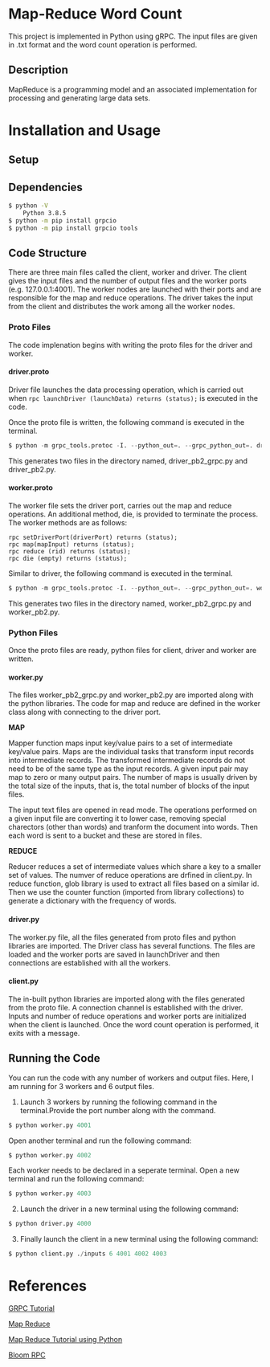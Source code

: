 
# Map-Reduce Word Count

This project is implemented in Python using gRPC. The input files are given in .txt format and the word count operation is performed. 

## **Description**

MapReduce is a programming model and an associated implementation for processing and generating large data sets. 


# Installation and Usage

## Setup

## Dependencies


```bash
$ python -V
    Python 3.8.5
$ python -m pip install grpcio
$ python -m pip install grpcio tools
```

## Code Structure

There are three main files called the client, worker and driver. The client gives the input files and the number of output files and the worker ports (e.g. 127.0.0.1:4001). The worker nodes are launched with their ports and are responsible for the map and reduce operations. The driver takes the input from the client and distributes the work among all the worker nodes. 

### Proto Files

The code implenation begins with writing the proto files for the driver and worker.

#### **driver.proto**

Driver file launches the data processing operation, which is carried out when `rpc launchDriver (launchData) returns (status);` is executed in the code. 

Once the proto file is written, the following command is executed in the terminal.

```python
$ python -m grpc_tools.protoc -I. --python_out=. --grpc_python_out=. driver.proto
```
This generates two files in the directory named, driver_pb2_grpc.py and driver_pb2.py.

#### **worker.proto**

The worker file sets the driver port, carries out the map and reduce operations. An additional method, die, is provided to terminate the process. The worker methods are as follows:
```
rpc setDriverPort(driverPort) returns (status);
rpc map(mapInput) returns (status);
rpc reduce (rid) returns (status);
rpc die (empty) returns (status);
```
Similar to driver, the following command is executed in the terminal.

```python
$ python -m grpc_tools.protoc -I. --python_out=. --grpc_python_out=. worker.proto
```
This generates two files in the directory named, worker_pb2_grpc.py and worker_pb2.py.

### Python Files

Once the proto files are ready, python files for client, driver and worker are written.

#### **worker.py**

The files worker_pb2_grpc.py and worker_pb2.py are imported along with the python libraries. The code for map and reduce are defined in the worker class along with connecting to the driver port.

**MAP** 

Mapper function maps input key/value pairs to a set of intermediate key/value pairs. Maps are the individual tasks that transform input records into intermediate records. The transformed intermediate records do not need to be of the same type as the input records. A given input pair may map to zero or many output pairs. The number of maps is usually driven by the total size of the inputs, that is, the total number of blocks of the input files.

The input text files are opened in read mode. The operations performed on a given input file  are converting it to lower case, removing special charectors (other than words) and tranform the document into words. Then each word is sent to a bucket and these are stored in files.

**REDUCE**

Reducer reduces a set of intermediate values which share a key to a smaller set of values. The numver of reduce operations are drfined in client.py.
In reduce function, glob library is used to extract all files based on a similar id. Then we use the counter function (imported from library collections) to generate a dictionary with the frequency of words.


#### **driver.py**

The worker.py file, all the files generated from proto files and python libraries are imported. The Driver class has several functions. The files are loaded and the worker ports are saved in launchDriver and then connections are established with all the workers. 


#### **client.py**

The in-built python libraries are imported along with the files generated from the proto file. A connection channel is established with the driver. Inputs and number of reduce operations and worker ports are initialized when the client is launched. Once the word count operation is performed, it exits with a message.




## Running the Code

You can run the code with any number of workers and output files. Here, I am running for 3 workers and 6 output files.
1. Launch 3 workers by running the following command in the terminal.Provide the port number along with the command.
```python
$ python worker.py 4001
```
Open another terminal and run the following command:
```python
$ python worker.py 4002
```
Each worker needs to be declared in a seperate terminal. Open a new terminal and run the following command:
```python
$ python worker.py 4003
```
2. Launch the driver in a new terminal using the following command:

```python
$ python driver.py 4000
```
3. Finally launch the client in a new terminal using the following command:
   
```python
$ python client.py ./inputs 6 4001 4002 4003
```

# References 
[GRPC Tutorial](https://grpc.io/docs/languages/python/basics/)

[Map Reduce](https://hadoop.apache.org/docs/stable/hadoop-mapreduce-client/hadoop-mapreduce-client-core/MapReduceTutorial.html)

[Map Reduce Tutorial using Python](https://riptutorial.com/hadoop/example/13413/word-count-program-in-java---python-)

[Bloom RPC](https://github.com/bloomrpc/bloomrpc/releases)


